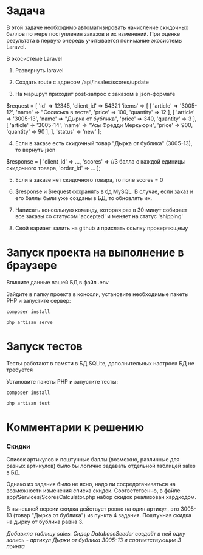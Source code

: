 # Задача

В этой задаче необходимо автоматизировать начисление скидочных баллов по мере поступления заказов и их изменений. При оценке результата в первую очередь учитывается понимание экосистемы Laravel.

В экосистеме Laravel

1) Развернуть laravel

2) Создать route c адресом /api/insales/scores/update

3) На маршрут приходит post-запрос с заказом в json-формате 

$request = [
    'id' => 12345,
    'client_id' => 54321
    'items' => [
        [
            'article' => '3005-12',
            'name' => "Сосиська в тесте",
            'price' => 100,
            'quantity' => 12
        ],
        [
            'article' => '3005-13',
            'name' => "Дырка от бублика",
            'price' => 340,
            'quantity' => 3
        ],
        [
            'article' => '3005-14',
            'name' => "Усы Фредди Меркьюри",
            'price' => 900,
            'quantity' => 90
        ],
    ],
    'status' => 'new' 
]; 

4) Если в заказе есть скидочный товар "Дырка от бублика" (3005-13), то вернуть json 

$response = [
    'client_id' => ...,
    'scores' => //3 балла с каждой единицы скидочного товара,
    'order_id' => ...
]; 

5) Если в заказе нет скидочного товара, то поле scores = 0 

6) $response и $request сохранять в бд MySQL. В случае, если заказ и его баллы были уже созданы в БД, то обновлять их. 

7) Написать консольную команду, которая раз в 30 минут собирает все заказы со статусом 'accepted' и меняет на статус 'shipping' 

8) Свой вариант залить на github и прислать ссылку проверяющему

# Запуск проекта на выполнение в браузере

Впишите данные вашей БД в файл .env

Зайдите в папку проекта в консоли, установите необходимые пакеты РНР и запустите сервер:

`composer install`

`php artisan serve`

# Запуск тестов

Тесты работают в памяти в БД SQLite, дополнительных настроек БД не требуется

Установите пакеты РНР и запустите тесты:

`composer install`

`php artisan test`

# Комментарии к решению

### Скидки

Список артикулов и поштучные баллы (возможно, различные для разных артикулов) было бы логично задавать отдельной таблицей sales в БД. 

Однако из задания было не ясно, надо ли сосредотачиваться на возможности изменения списка скидок. Соответственно, в файле app/Services/ScoresCalculator.php набор скидок реализован хардкодом. 

В нынешней версии скидка действует ровно на один артикул, это 3005-13 (товар "Дырка от бублика") из пункта 4 задания. Поштучная скидка на дырку от бублика равна 3.

*Добавила таблицу sales. Сидер DatabaseSeeder создаёт в ней одну запись - артикул Дырки от бублика 3005-13 и соответствующие 3 поинта*